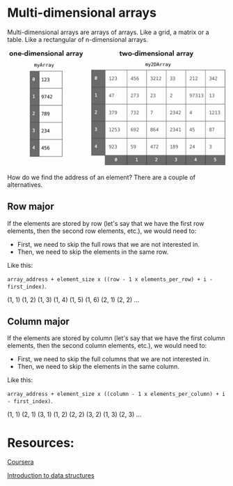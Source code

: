 # Multi-dimensional arrays

Multi-dimensional arrays are arrays of arrays. Like a grid, a matrix or a table. Like a rectangular of n-dimensional arrays.

![arrays](./assets/arrays.png)

How do we find the address of an element? There are a couple of alternatives.

## Row major

If the elements are stored by row (let's say that we have the first row elements, then the second row elements, etc.), we would need to:

* First, we need to skip the full rows that we are not interested in.
* Then, we need to skip the elements in the same row.

Like this:

`array_address + element_size x ((row - 1 x elements_per_row) + i - first_index)`.

(1, 1)
(1, 2)
(1, 3)
(1, 4)
(1, 5)
(1, 6)
(2, 1)
(2, 2)
...

## Column major

If the elements are stored by column (let's say that we have the first column elements, then the second column elements, etc.), we would need to:

* First, we need to skip the full columns that we are not interested in.
* Then, we need to skip the elements in the same column.

Like this:

`array_address + element_size x ((column - 1 x elements_per_column) + i - first_index)`.

(1, 1)
(2, 1)
(3, 1)
(1, 2)
(2, 2)
(3, 2)
(1, 3)
(2, 3)
...

# Resources:

[Coursera](https://www.coursera.org)

[Introduction to data structures](https://medium.com/swlh/introduction-to-data-structures-9134b7d064a6)